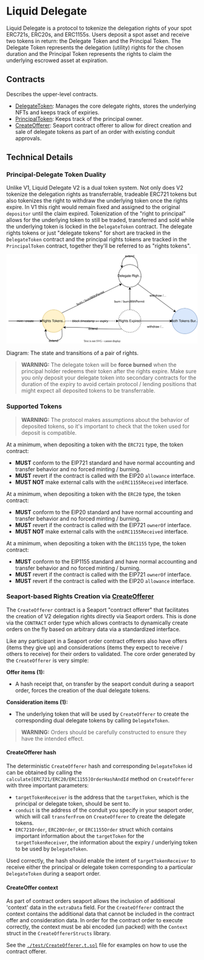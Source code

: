 # Liquid Delegate

Liquid Delegate is a protocol to tokenize the delegation rights of your spot ERC721s, ERC20s, and ERC1155s.
Users deposit a spot asset and receive two tokens in return: the Delegate Token and the Principal Token. 
The Delegate Token represents the delegation (utility) rights for the chosen duration and the Principal Token represents the rights to claim the underlying escrowed asset at expiration.

## Contracts
Describes the upper-level contracts.

- [DelegateToken](./src/DelegateToken.sol): Manages the core delegate rights, stores the
  underlying NFTs and keeps track of expiries.
- [PrincipalToken](./src/PrincipalToken.sol): Keeps track of the principal owner.
- [CreateOfferer](./src/CreateOfferer.sol): Seaport contract offerer to allow for direct creation and
  sale of delegate tokens as part of an order with existing conduit approvals.

## Technical Details

### Principal-Delegate Token Duality

Unlike V1, Liquid Delegate V2 is a dual token system. Not only does V2 tokenize the delegation
rights as transferrable, tradeable ERC721 tokens but also tokenizes the right to withdraw the
underlying token once the rights expire. In V1 this right would remain fixed and assigned to the
original `depositor` until the claim expired. Tokenization of the "right to principal" allows for
the underlying token to still be traded, transferred and sold while the underlying token is locked
in the `DelegateToken` contract. The delegate rights tokens or just "delegate tokens" for short
are tracked in the `DelegateToken` contract and the principal rights tokens are tracked in the
`PrincipalToken` contract, together they'll be referred to as "rights tokens".

![Rights Lifecycle](assets/rights-lifecycle.svg)

Diagram: The state and transitions of a pair of rights.

> **WARNING:** The delegate token will be **force burned** when the principal holder redeems their
token after the rights expire. Make sure you only deposit your delegate token into secondary
contracts for the duration of the expiry to avoid certain protocol / lending positions that might
expect all deposited tokens to be transferrable.

### Supported Tokens ###

> **WARNING:** The protocol makes assumptions about the behavior of deposited tokens, so it's important to check that the token used for deposit is compatible.

At a minimum, when depositing a token with the `ERC721` type, the token contract:
- **MUST** conform to the EIP721 standard and have normal accounting and transfer behavior and no forced minting / burning.
- **MUST** revert if the contract is called with the EIP20 `allowance` interface.
- **MUST NOT** make external calls with the `onERC1155Received` interface.

At a minimum, when depositing a token with the `ERC20` type, the token contract:
- **MUST** conform to the EIP20 standard and have normal accounting and transfer behavior and no forced minting / burning.
- **MUST** revert if the contract is called with the EIP721 `ownerOf` interface.
- **MUST NOT** make external calls with the `onERC1155Received` interface.

At a minimum, when depositing a token with the `ERC1155` type, the token contract:
- **MUST** conform to the EIP1155 standard and have normal accounting and transfer behavior and no forced minting / burning.
- **MUST** revert if the contract is called with the EIP721 `ownerOf` interface.
- **MUST** revert if the contract is called with the EIP20 `allowance` interface.


### Seaport-based Rights Creation via [CreateOfferer](./src/CreateOfferer.sol)
The `CreateOfferer` contract is a Seaport "contract offerer" that facilitates the creation of V2
delegation rights directly via Seaport orders. This is done via the `CONTRACT` order type which
allows contracts to dynamically create orders on the fly based on arbitrary data via a standardized
interface.

Like any participant in a Seaport order contract offerers also have offers (items they give up) and
considerations (items they expect to receive / others to receive) for their orders to validated. The
core order generated by the `CreateOfferer` is very simple:

**Offer items (1):**
- A hash receipt that, on transfer by the seaport conduit during a seaport order, forces the creation of the dual delegate tokens.

**Consideration items (1):**
- The underlying token that will be used by `CreateOfferer` to create the corresponding dual delegate tokens by calling `DelegateToken`.

> **WARNING:** Orders should be carefully constructed to ensure they have the intended effect.

#### CreateOfferer hash
The deterministic `CreateOfferer` hash and corresponding `DelegateToken` id can be obtained by calling the `calculate[ERC721/ERC20/ERC1155]OrderHashAndId` method on `CreateOfferer` with three important parameters:
- `targetTokenReceiver` is the address that the `targetToken`, which is the principal or delegate token, should be sent to.
- `conduit` is the address of the conduit you specify in your seaport order, which will call `transferFrom` on `CreateOfferer` to create the delegate tokens.
- `ERC721Order`, `ERC20Order`, or `ERC1155Order` struct which contains important information about the `targetToken` for the `targetTokenReceiver`, the information about the expiry / underlying token to be used by `DelegateToken`.

Used correctly, the hash should enable the intent of `targetTokenReceiver` to receive either the principal or delegate token corresponding to a particular `DelegateToken` during a seaport order.

#### CreateOffer context
As part of contract orders seaport allows the inclusion of additional 'context' data in the `extraData` field. For the
`CreateOfferer` contract the context contains the additional data that cannot be included in the contract offer and consideration data. In order for the contract order to execute correctly, the context must be abi encoded (un packed) with the `Context` struct in the `CreateOffererStructs` library.

See the [`./test/CreateOfferer.t.sol`](./test/CreateOfferer.t.sol) file for examples on how to use the
contract offerer.


